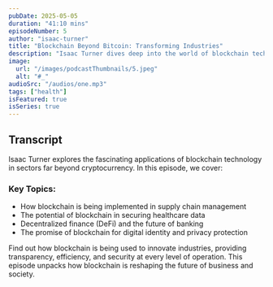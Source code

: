 ```yaml
---
pubDate: 2025-05-05
duration: "41:10 mins"
episodeNumber: 5
author: "isaac-turner"
title: "Blockchain Beyond Bitcoin: Transforming Industries"
description: "Isaac Turner dives deep into the world of blockchain technology and how it's moving beyond cryptocurrencies. Learn about its applications in finance, supply chains, healthcare, and beyond, and what the future holds for this revolutionary technology."
image:
  url: "/images/podcastThumbnails/5.jpeg"
  alt: "#_"
audioSrc: "/audios/one.mp3"
tags: ["health"]
isFeatured: true
isSeries: true
---
```


## Transcript

Isaac Turner explores the fascinating applications of blockchain technology in sectors far beyond cryptocurrency. In this episode, we cover:

### Key Topics:
- How blockchain is being implemented in supply chain management
- The potential of blockchain in securing healthcare data
- Decentralized finance (DeFi) and the future of banking
- The promise of blockchain for digital identity and privacy protection

Find out how blockchain is being used to innovate industries, providing transparency, efficiency, and security at every level of operation. This episode unpacks how blockchain is reshaping the future of business and society.
